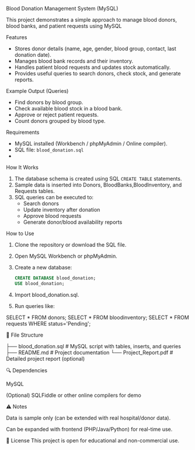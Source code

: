 Blood Donation Management System (MySQL)

This project demonstrates a simple approach to manage blood donors, blood banks, and patient requests using MySQL

Features
- Stores donor details (name, age, gender, blood group, contact, last donation date).
- Manages blood bank records and their inventory.
- Handles patient blood requests and updates stock automatically.
- Provides useful queries to search donors, check stock, and generate reports.

 Example Output (Queries)
- Find donors by blood group.
- Check available blood stock in a blood bank.
- Approve or reject patient requests.
- Count donors grouped by blood type.

Requirements
- MySQL installed (Workbench / phpMyAdmin / Online compiler).  
- SQL file: `blood_donation.sql`
- 
How It Works
1. The database schema is created using SQL `CREATE TABLE` statements.  
2. Sample data is inserted into Donors, BloodBanks,BloodInventory, and Requests tables.  
3. SQL queries can be executed to:  
   - Search donors  
   - Update inventory after donation  
   - Approve blood requests  
   - Generate donor/blood availability reports
  
How to Use
1. Clone the repository or download the SQL file.  
2. Open MySQL Workbench or phpMyAdmin.  
3. Create a new database:  
   ```sql
   CREATE DATABASE blood_donation;
   USE blood_donation;

4. Import blood_donation.sql.

5. Run queries like:

SELECT * FROM donors;
SELECT * FROM bloodinventory;
SELECT * FROM requests WHERE status='Pending';


📂 File Structure

├── blood_donation.sql    # MySQL script with tables, inserts, and queries
├── README.md              # Project documentation
└── Project_Report.pdf     # Detailed project report (optional)


🔍 Dependencies

MySQL

(Optional) SQLFiddle or other online compilers for demo

⚠️ Notes

Data is sample only (can be extended with real hospital/donor data).

Can be expanded with frontend (PHP/Java/Python) for real-time use.

📄 License
This project is open for educational and non-commercial use.
